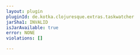 ```yaml
---
layout: plugin
pluginId: de.kotka.clojuresque.extras.taskwatcher
jarSha1: INVALID
isJarAvailable: true
error: NONE
violations: []

---
```

